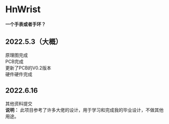 # **HnWrist**  
**一个手表或者手环？**  
## **2022.5.3（大概）**  
 原理图完成  
 PCB完成  
 更新了PCB的V0.2版本  
 硬件硬件完成  
## **2022.6.16**  
 其他资料提交  
 **说明：** 此项目参考了许多大佬的设计，用于学习和完成我的毕业设计，不做其他用途。    
